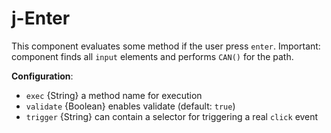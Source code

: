 # j-Enter

This component evaluates some method if the user press `enter`. Important: component finds all `input` elements and performs `CAN()` for the path.

__Configuration__:
- `exec` {String} a method name for execution
- `validate` {Boolean} enables validate (default: `true`)
- `trigger` {String} can contain a selector for triggering a real `click` event